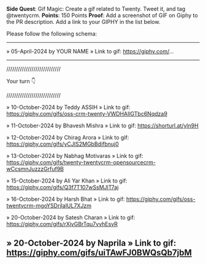 **Side Quest**: Gif Magic: Create a gif related to Twenty. Tweet it, and tag  @twentycrm.
**Points**: 150 Points
**Proof**: Add a screenshot of GIF on Giphy to the PR description. Add a link to your GIPHY in the list below.

Please follow the following schema:

---

» 05-April-2024 by YOUR NAME
» Link to gif: https://giphy.com/...

---

////////////////////////////

Your turn 👇

////////////////////////////

» 10-October-2024 by Teddy ASSIH
» Link to gif: https://giphy.com/gifs/oss-crm-twenty-VWDHAIlGTbc6Nqdza9

» 11-October-2024 by Bhavesh Mishra
» Link to gif: https://shorturl.at/yln9H

» 12-October-2024 by Chirag Arora
» Link to gif: https://giphy.com/gifs/yCJIS2MGbBdifbnuj0

» 13-October-2024 by Nabhag Motivaras
» Link to gif: https://giphy.com/gifs/twenty-twentycrm-opensourcecrm-wCcsmnJuzzzGrfuf9B

» 15-October-2024 by Ali Yar Khan
» Link to gif: https://giphy.com/gifs/Q3f7T107wSsMJlT7aj

» 16-October-2024 by Harsh Bhat
» Link to gif: https://giphy.com/gifs/oss-twentycrm-mgoYSDrjIalUL7XJzm

» 20-October-2024 by Satesh Charan
» Link to gif: https://giphy.com/gifs/rXjvGBrTqu7vvhEsvR

» 20-October-2024 by Naprila
» Link to gif: https://giphy.com/gifs/uiTAwFJ0BWQsQb7jbM
---
